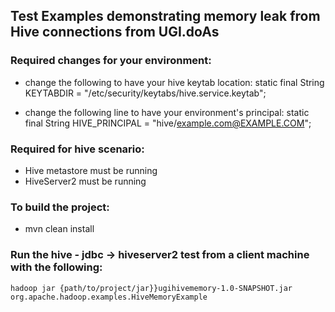 ## Test Examples demonstrating memory leak from Hive connections from UGI.doAs

### Required changes for your environment:

* change the following to have your hive keytab location:
static final String KEYTABDIR = "/etc/security/keytabs/hive.service.keytab";

* change the following line to have your environment's principal:
static final String HIVE_PRINCIPAL = "hive/example.com@EXAMPLE.COM";

### Required for hive scenario:

* Hive metastore must be running
* HiveServer2 must be running

### To build the project:

* mvn clean install

### Run the hive - jdbc -> hiveserver2 test from a client machine with the following:

    hadoop jar {path/to/project/jar}}ugihivememory-1.0-SNAPSHOT.jar org.apache.hadoop.examples.HiveMemoryExample
